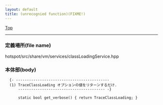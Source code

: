 ```yaml
---
layout: default
title: (unrecognied function)(FIXME!)
---
```

[Top](../index.html)

--- 
### 定義場所(file name)
hotspot/src/share/vm/services/classLoadingService.hpp


### 本体部(body)
```
  {- -------------------------------------------
  (1) TraceClassLoading オプションの値をリターンするだけ.
      ---------------------------------------- -}

	  static bool get_verbose() { return TraceClassLoading; }
	
```


